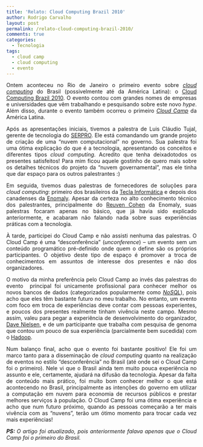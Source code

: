 ```yaml
---
title: 'Relato: Cloud Computing Brazil 2010'
author: Rodrigo Carvalho
layout: post
permalink: /relato-cloud-computing-brazil-2010/
comments: true
categories:
  - Tecnologia
tags:
  - cloud camp
  - cloud computing
  - evento
---
```

<p style="text-align: justify;">
  Ontem aconteceu no Rio de Janeiro o primeiro evento sobre <a href="http://pt.wikipedia.org/wiki/Cloud_computing" target="_blank"><em>cloud computing</em></a> do Brasil (possivelmente até da América Latina): o <a href="http://www.ccbrazil.com.br/" target="_blank">Cloud Computing Brazil 2010</a>. O evento contou com grandes nomes de empresas e universidades que vêm trabalhando e pesquisando sobre este novo <em>hype</em>. Além disso, durante o evento também ocorreu o primeiro <a href="http://www.cloudcamp.org/" target="_blank"><em>Cloud Camp</em></a> da América Latina.
</p>

<p style="text-align: justify;">
  Após as apresentações iniciais, tivemos a palestra de Luis Cláudio Tujal, gerente de tecnologia do <a href="http://www.serpro.gov.br/" target="_blank">SERPRO</a>. Ele está comandando um grande projeto de criação de uma &#8220;nuvem computacional&#8221; no governo. Sua palestra foi uma ótima explicação do que é a tecnologia, apresentando os conceitos e diferentes tipos <em>cloud computing</em>. Acredito que tenha deixadotodos os presentes satisfeitos! Para mim ficou aquele gostinho de quero mais sobre os detalhes técnicos do projeto da &#8220;nuvem governamental&#8221;, mas ele tinha que dar espaço para os outros palestrantes :)
</p>

<p style="text-align: justify;">
  Em seguida, tivemos duas palestras de fornecedores de soluções para <em>cloud computing</em>: primeiro dos brasileiros da <a href="http://www.tecla.com.br/" target="_blank">Tecla Informática</a> e depois dos canadenses da <a href="http://www.enomaly.com/" target="_blank">Enomaly</a>. Apesar da certeza no alto conhecimento técnico dos palestrantes, principalmente do <a href="http://twitter.com/ruv" target="_blank">Reuven Cohen</a> da Enomaly, suas palestras focaram apenas no básico, que já havia sido explicado anteriormente, e acabaram não falando nada sobre suas experiências práticas com a tecnologia.
</p>

<p style="text-align: justify;">
  À tarde, participei do Cloud Camp e não assisti nenhuma das palestras. O Cloud Camp é uma &#8220;desconferência&#8221; (<em>unconference</em>) &#8211; um evento sem um conteúdo programático pré-definido onde quem o define são os próprios participantes. O objetivo deste tipo de espaço é promover a troca de conhecimentos em assuntos de interesse dos presentes e não dos organizadores.
</p>

<p style="text-align: justify;">
  O motivo da minha preferência pelo Cloud Camp ao invés das palestras do evento  principal foi unicamente profissional para conhecer melhor os novos bancos de dados (categorizados popularmente como <em><a href="http://pt.wikipedia.org/wiki/NoSQL" target="_blank">NoSQL</a></em>), pois acho que eles têm bastante futuro no meu trabalho. No entanto, um evento com foco em troca de experiências deve contar com pessoas experientes, e poucos dos presentes realmente tinham vivência neste campo. Mesmo assim, valeu para pegar a experiência de desenvolvimento do organizador, <a href="http://twitter.com/davenielsen" target="_blank">Dave Nielsen</a>, e de um participante que trabalha com pesquisa de genoma que contou um pouco de sua experiência (parcialmente bem sucedida) com o <a href="http://hadoop.apache.org/" target="_blank">Hadoop</a>.
</p>

<p style="text-align: justify;">
  Num balanço final, acho que o evento foi bastante positivo! Ele foi um marco tanto para a disseminação de <em>cloud computing</em> quanto na realização de eventos no estilo &#8220;desconferência&#8221; no Brasil (até onde sei o Cloud Camp foi o primeiro). Nele vi que o Brasil ainda tem muito pouca experiência no assunto e ele, certamente, ajudará na difusão da tecnologia. Apesar da falta de conteúdo mais prático, foi muito bom conhecer melhor o que está acontecendo no Brasil, principalmente as intenções do governo em utilizar a computação em nuvem para economia de recursos públicos e prestar melhores serviços à população. O Cloud Camp foi uma ótima experiência e acho que num futuro próximo, quando as pessoas começarão a ter mais vivência com as &#8220;nuvens&#8221;, terão um ótimo momento para trocar cada vez mais experiências!
</p>

<p style="text-align: justify;">
  <em><strong>PS: </strong>O artigo foi atualizado, pois anteriormente falava apenas que o Cloud Camp foi o primeiro do Brasil.</em>
</p>
